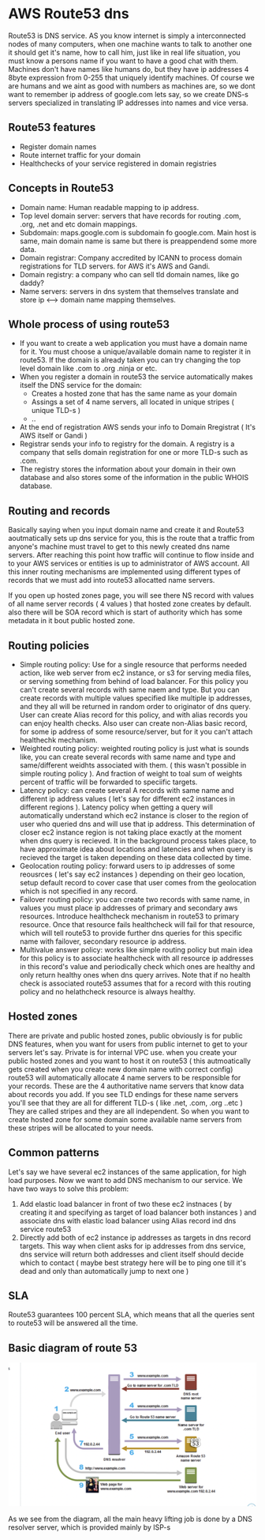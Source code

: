 # AWS Route53 dns
Route53 is DNS service. AS you know internet is simply a interconnected nodes of many computers, when one machine wants to talk to another one it should get it's name, how to 
call him, just like in real life situation, you must know a persons name if you want to have a good chat with them.
Machines don't have names like humans do, but they have ip addresses 4 8byte expression from 0-255 that uniquely identify machines. Of course we are humans and we aint as good with
numbers as machines are, so we dont want to remember ip address of google.com lets say, so we create DNS-s servers specialized in translating IP addresses into names and vice versa.

## Route53 features
- Register domain names
- Route internet traffic for your domain
- Healthchecks of your service registered in domain registries

## Concepts in Route53
- Domain name: Human readable mapping to ip address.
- Top level domain server: servers that have records for routing .com, .org, .net and etc domain mappings.
- Subdomain: maps.google.com is subdomain fo google.com. Main host is same, main domain name is same but there is preappendend some more data.
- Domain registrar: Company accredited by ICANN to process domain registrations for TLD servers. for AWS it's AWS and Gandi.
- Domain registry: a company who can sell tld domain names, like go daddy?
- Name servers: servers in dns system that themselves translate and store ip <--> domain name mapping themselves.

## Whole process of using route53
- If you want to create a web application you must have a domain name for it. You must choose a unique/available domain name to register it in route53.
If the domain is already taken you can try changing the top level domain like .com to .org .ninja or etc.
- When you register a domain in route53 the service automatically makes itself the DNS service for the domain:
	- Creates a hosted zone that has the same name as your domain
	- Assings a set of 4 name servers, all located in unique stripes ( unique TLD-s )
	- ..
- At the end of registration AWS sends your info to Domain Rregistrat ( It's AWS itself or Gandi )
- Registrar sends your info to registry for the domain. A registry is a company that sells domain registration for one or more TLD-s such as .com.
- The registry stores the information about your domain in their own database and also stores some of the information in the public WHOIS database.

## Routing and records
Basically saying when you input domain name and create it and Route53 aoutmatically sets up dns service for you, this is the route that a traffic from anyone's machine
must travel to get to this newly created dns name servers. After reaching this point how traffic will continue to flow inside and to your AWS services or entities
is up to administrator of AWS account. All this inner routing mechanisms are implemented using different types of records that we must add into  route53 allocatted name servers.

If you open up hosted zones page, you will see there NS record with values of all name server records ( 4 values ) that hosted zone creates by default.
also there will be SOA record which is start of authority which has some metadata in it bout public hosted zone.


## Routing policies
- Simple routing policy: Use for a single resource that performs needed action, like web server from ec2 instance, or s3 for serving media files, or serving something from
behind of load balancer. For this policy you can't create several records with same naem and type. But you can create records with multiple values specified like 
multiple ip addresses, and they all will be returned in random order to originator of dns query. User can create Alias record for this policy, and with alias records
you can enjoy health checks. Also user can create non-Alias basic record, for some ip address of some resource/server, but for it you can't attach healthechk mechanism. 
- Weighted routing policy: weighted routing policy is just what is sounds like, you can create several records with same name and type and same/different 
weidhts associated with them. ( this wasn't possible in simple routing policy ). And fraction of weight to toal sum of weights percent of traffic will
be forwarded to speciific targets.    
- Latency policy: can create several A records with same name and different ip address values ( let's say for different ec2 instances in different regions ). Latency policy when getting a query will
automatically understand which ec2 instance is closer to the region of user who queried dns and will use that ip address. This determination of closer ec2 instance region is not taking place exactly at the moment
when dns query is recieved. It in the background process takes place, to have approximate idea about locations and latencies and when query is recieved the target is taken depending on these data collected by time.
- Geolocation routing policy: forward users to ip addresses of some reousrces ( let's say ec2 instances ) depending on their geo location, setup default record to cover case that user comes from the geolocation which
is not specified in any record.
- Failover routing policy: you can create two records with same name, in values you must place ip addresses of primary and secondary aws resources. Introduce healthcheck mechanism in route53 to primary resource. Once
that resource fails healthcheck will fail for that resource, which will tell route53 to provide further dns queries for this specific name with failover, secondary resource ip address.
- Multivalue answer policy: works like simple routing policy but main idea for this policy is to associate healthcheck with all resource ip addresses in this record's value and periodically check
which ones are healthy and only return healthy ones when dns query arrives. Note that if no health check is associated route53 assumes that for a record with this routing policy and no helathcheck resource is always healthy. 

## Hosted zones
There are private and public hosted zones, public obviously is for public DNS features, when you want for users from public internet to get to your servers let's say. Private is for internal VPC use. 
when you create your public hosted zones and you want to host it on route53 ( this autmoatically gets created when you create new domain name with correct config) route53 will automatically allocate 4 name servers to be responsible for your records. These are the 4 authoritative name servers that know data about
records you add. If you see TLD endings for these name servers you'll see that they are all for different TLD-s ( like .net, .com, .org ..etc )
They are called stripes and they are all independent. So when you want to create hosted zone for some domain some available name servers from these
stripes will be allocated to your needs.

## Common patterns
Let's say we have several ec2 instances of the same application, for high load purposes. Now we want to add DNS mechanism to our service. 
We have two ways to solve this problem:
1) Add elastic load balancer in front of two these ec2 instnaces ( by creating it and specifying as target of load balancer both instances ) and associate dns with
elastic load balancer using Alias record ind dns service route53
2) Directly add both of ec2 instance ip addresses as targets in dns record targets. This way when client asks for ip addresses from dns service, dns service will return
both addresses and client itself should decide which to contact ( maybe best strategy here will be to ping one till it's dead and only than automatically jump to next one )    

## SLA
Route53 guarantees 100 percent SLA, which means that all the queries sent to route53 will be answered all the time.

## Basic diagram of route 53 
![diagram](./diagram.png)

As we see from the diagram, all the main heavy lifting job is done by a DNS resolver server, which is provided mainly by ISP-s
